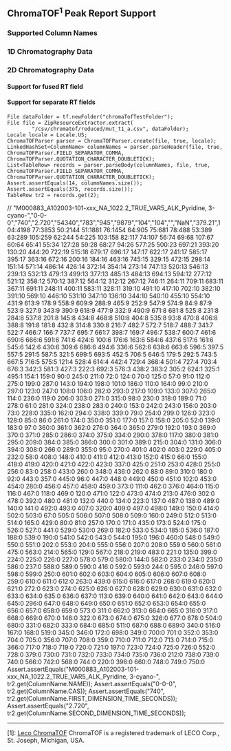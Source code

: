 <h2>ChromaTOF<sup>1</sup> Peak Report Support</h2>

<h3>Supported Column Names</h3>
<h3>1D Chromatography Data</h3>



<h3>2D Chromatography Data</h3>
<h4>Support for fused RT field</h4>


<h4>Support for separate RT fields</h4>

    File dataFolder = tf.newFolder("chromaTofTestFolder");
    File file = ZipResourceExtractor.extract(
            "/csv/chromatof/reduced/mut_t1_a.csv", dataFolder);
    Locale locale = Locale.US;
    ChromaTOFParser parser = ChromaTOFParser.create(file, true, locale);
    LinkedHashSet<ColumnName> columnNames = parser.parseHeader(file, true, ChromaTOFParser.FIELD_SEPARATOR_COMMA, ChromaTOFParser.QUOTATION_CHARACTER_DOUBLETICK);
    List<TableRow> records = parser.parseBody(columnNames, file, true, ChromaTOFParser.FIELD_SEPARATOR_COMMA, ChromaTOFParser.QUOTATION_CHARACTER_DOUBLETICK);
    Assert.assertEquals(14, columnNames.size());
    Assert.assertEquals(375, records.size());
    TableRow tr2 = records.get(2);
//        "M000883_A102003-101-xxx_NA_1022.2_TRUE_VAR5_ALK_Pyridine, 3-cyano-","0-0-0","740","2.720","54340","783","945","9879","104","104","","NaN","379.21",104:4198 77:3853 50:2144 51:1881 76:1454 64:905 75:681 78:488 53:389 63:289 105:259 62:244 54:225 103:158 82:117 74:107 56:74 69:68 107:67 60:64 65:41 55:34 127:28 59:28 68:27 94:26 577:25 500:23 697:21 393:20 130:20 444:20 722:19 515:18 679:17 696:17 147:17 622:17 241:17 585:17 395:17 363:16 672:16 200:16 184:16 463:16 745:15 329:15 472:15 298:14 151:14 571:14 486:14 426:14 372:14 354:14 273:14 747:13 520:13 546:13 239:13 532:13 479:13 499:13 377:13 485:13 484:13 694:13 594:12 277:12 521:12 358:12 570:12 387:12 564:12 312:12 267:12 746:11 264:11 709:11 683:11 367:11 691:11 248:11 400:11 583:11 328:11 319:10 491:10 417:10 702:10 382:10 391:10 569:10 446:10 531:10 347:10 136:10 344:10 540:10 455:10 554:10 431:9 613:9 178:9 558:9 609:9 288:9 465:9 252:9 547:9 574:9 84:9 87:9 523:9 327:9 343:9 390:9 618:9 477:9 332:9 490:9 671:8 681:8 525:8 231:8 284:8 537:8 201:8 145:8 434:8 468:8 510:8 404:8 535:8 93:8 470:8 406:8 388:8 191:8 181:8 432:8 314:8 330:8 216:7 482:7 572:7 518:7 488:7 341:7 522:7 466:7 166:7 737:7 695:7 661:7 398:7 169:7 496:7 538:7 600:7 461:6 690:6 666:6 591:6 741:6 424:6 100:6 176:6 163:6 584:6 437:6 517:6 161:6 545:6 142:6 430:6 309:6 686:6 494:6 336:6 562:6 638:6 663:6 596:5 397:5 557:5 291:5 587:5 321:5 699:5 693:5 452:5 706:5 646:5 179:5 292:5 743:5 667:5 716:5 575:5 121:4 528:4 614:4 442:4 729:4 368:4 501:4 727:4 703:4 676:3 342:3 581:3 427:3 222:3 692:3 576:3 438:2 383:2 305:2 624:1 325:1 495:1 154:1 159:0 90:0 245:0 211:0 72:0 124:0 70:0 125:0 57:0 91:0 112:0 275:0 199:0 287:0 143:0 194:0 198:0 101:0 186:0 110:0 164:0 99:0 210:0 297:0 123:0 247:0 108:0 106:0 282:0 293:0 217:0 109:0 133:0 307:0 265:0 114:0 236:0 119:0 206:0 303:0 271:0 315:0 98:0 230:0 318:0 189:0 71:0 278:0 61:0 281:0 324:0 238:0 283:0 240:0 153:0 242:0 243:0 156:0 203:0 73:0 228:0 335:0 162:0 294:0 338:0 339:0 79:0 254:0 299:0 126:0 323:0 128:0 85:0 86:0 261:0 174:0 350:0 351:0 177:0 157:0 158:0 205:0 52:0 139:0 183:0 97:0 360:0 361:0 362:0 276:0 364:0 365:0 279:0 192:0 193:0 369:0 370:0 371:0 285:0 286:0 374:0 375:0 334:0 290:0 378:0 117:0 380:0 381:0 295:0 209:0 384:0 385:0 386:0 300:0 301:0 389:0 215:0 304:0 131:0 306:0 394:0 308:0 266:0 289:0 355:0 95:0 270:0 401:0 402:0 403:0 229:0 405:0 232:0 58:0 408:0 148:0 410:0 411:0 412:0 413:0 152:0 415:0 66:0 155:0 418:0 419:0 420:0 421:0 422:0 423:0 337:0 425:0 251:0 253:0 428:0 255:0 256:0 83:0 258:0 433:0 260:0 348:0 436:0 262:0 88:0 89:0 310:0 180:0 92:0 443:0 357:0 445:0 96:0 447:0 448:0 449:0 450:0 451:0 102:0 453:0 454:0 280:0 456:0 457:0 458:0 459:0 373:0 111:0 462:0 376:0 464:0 115:0 116:0 467:0 118:0 469:0 120:0 471:0 122:0 473:0 474:0 213:0 476:0 302:0 478:0 392:0 480:0 481:0 132:0 440:0 134:0 223:0 137:0 487:0 138:0 489:0 140:0 141:0 492:0 493:0 407:0 320:0 409:0 497:0 498:0 149:0 150:0 414:0 502:0 503:0 67:0 505:0 506:0 507:0 508:0 509:0 160:0 249:0 512:0 513:0 514:0 165:0 429:0 80:0 81:0 257:0 170:0 171:0 435:0 173:0 524:0 175:0 526:0 527:0 441:0 529:0 530:0 269:0 182:0 533:0 534:0 185:0 536:0 187:0 188:0 539:0 190:0 541:0 542:0 543:0 544:0 195:0 196:0 460:0 548:0 549:0 550:0 551:0 202:0 553:0 204:0 555:0 556:0 207:0 208:0 559:0 560:0 561:0 475:0 563:0 214:0 565:0 129:0 567:0 218:0 219:0 483:0 221:0 135:0 399:0 224:0 225:0 226:0 227:0 578:0 579:0 580:0 144:0 582:0 233:0 234:0 235:0 586:0 237:0 588:0 589:0 590:0 416:0 592:0 593:0 244:0 595:0 246:0 597:0 598:0 599:0 250:0 601:0 602:0 603:0 604:0 605:0 606:0 607:0 608:0 259:0 610:0 611:0 612:0 263:0 439:0 615:0 616:0 617:0 268:0 619:0 620:0 621:0 272:0 623:0 274:0 625:0 626:0 627:0 628:0 629:0 630:0 631:0 632:0 633:0 634:0 635:0 636:0 637:0 113:0 639:0 640:0 641:0 642:0 643:0 644:0 645:0 296:0 647:0 648:0 649:0 650:0 651:0 652:0 653:0 654:0 655:0 656:0 657:0 658:0 659:0 573:0 311:0 662:0 313:0 664:0 665:0 316:0 317:0 668:0 669:0 670:0 146:0 322:0 673:0 674:0 675:0 326:0 677:0 678:0 504:0 680:0 331:0 682:0 333:0 684:0 685:0 511:0 687:0 688:0 689:0 340:0 516:0 167:0 168:0 519:0 345:0 346:0 172:0 698:0 349:0 700:0 701:0 352:0 353:0 704:0 705:0 356:0 707:0 708:0 359:0 710:0 711:0 712:0 713:0 714:0 715:0 366:0 717:0 718:0 719:0 720:0 721:0 197:0 723:0 724:0 725:0 726:0 552:0 728:0 379:0 730:0 731:0 732:0 733:0 734:0 735:0 736:0 212:0 738:0 739:0 740:0 566:0 742:0 568:0 744:0 220:0 396:0 660:0 748:0 749:0 750:0
    Assert.assertEquals("M000883_A102003-101-xxx_NA_1022.2_TRUE_VAR5_ALK_Pyridine, 3-cyano-", tr2.get(ColumnName.NAME));
    Assert.assertEquals("0-0-0", tr2.get(ColumnName.CAS));
    Assert.assertEquals("740", tr2.get(ColumnName.FIRST_DIMENSION_TIME_SECONDS));
    Assert.assertEquals("2.720", tr2.get(ColumnName.SECOND_DIMENSION_TIME_SECONDS));

---

[1]: [Leco ChromaTOF](http://www.leco.com/products/separation-science/software-accessories/chromatof-software)
ChromaTOF is a registered trademark of LECO Corp., St. Joseph, Michigan, USA.
